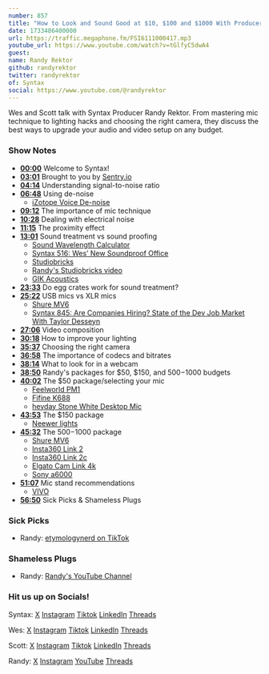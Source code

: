 ```yaml
---
number: 857
title: "How to Look and Sound Good at $10, $100 and $1000 With Producer Randy"
date: 1733486400000
url: https://traffic.megaphone.fm/FSI6111000417.mp3
youtube_url: https://www.youtube.com/watch?v=tGlfyC5dwA4
guest: 
name: Randy Rektor
github: randyrektor
twitter: randyrektor
of: Syntax
social: https://www.youtube.com/@randyrektor
---
```


Wes and Scott talk with Syntax Producer Randy Rektor. From mastering mic technique to lighting hacks and choosing the right camera, they discuss the best ways to upgrade your audio and video setup on any budget.

### Show Notes

* **[00:00](#t=00:00)** Welcome to Syntax!
* **[03:01](#t=03:01)** Brought to you by [Sentry.io](https://sentry.io)
* **[04:14](#t=04:14)** Understanding signal-to-noise ratio
* **[06:48](#t=06:48)** Using de-noise
  * [iZotope Voice De-noise](https://www.izotope.com/en/products/rx/features/voice-de-noise.html)
* **[09:12](#t=09:12)** The importance of mic technique 
* **[10:28](#t=10:28)** Dealing with electrical noise
* **[11:15](#t=11:15)** The proximity effect
* **[13:01](#t=13:01)** Sound treatment vs sound proofing
  * [Sound Wavelength Calculator](https://www.omnicalculator.com/physics/sound-wavelength)
  * [Syntax 516: Wes’ New Soundproof Office](https://syntax.fm/show/516/wes-new-soundproof-office)
  * [Studiobricks](https://studiobricks.com)
  * [Randy's Studiobricks video](https://www.youtube.com/watch?v=xHTeXmpjFW4)
  * [GIK Acoustics](https://www.gikacoustics.com/)
* **[23:33](#t=23:33)** Do egg crates work for sound treatment?
* **[25:22](#t=25:22)** USB mics vs XLR mics
  * [Shure MV6](https://www.shure.com/en-US/products/microphones/mv6)
  * [Syntax 845: Are Companies Hiring? State of the Dev Job Market With Taylor Desseyn](https://syntax.fm/show/845/are-companies-hiring-state-of-the-dev-job-market-with-taylor-desseyn)
* **[27:06](#t=27:06)** Video composition
* **[30:18](#t=30:18)** How to improve your lighting
* **[35:37](#t=35:37)** Choosing the right camera
* **[36:58](#t=36:58)** The importance of codecs and bitrates
* **[38:14](#t=38:14)** What to look for in a webcam
* **[38:50](#t=38:50)** Randy's packages for $50, $150, and $500-$1000 budgets
* **[40:02](#t=40:02)** The $50 package/selecting your mic
  * [Feelworld PM1](https://www.amazon.com/gp/aw/d/B0CNVRT9BD)
  * [Fifine K688](https://www.amazon.com/gp/aw/d/B0B8SNVK5K)
  * [heyday Stone White Desktop Mic](https://www.target.com/p/desktop-microphone-heyday-8482-stone-white/-/A-81505897)
* **[43:53](#t=43:53)** The $150 package
  * [Neewer lights](https://www.amazon.com/stores/page/29362031-33B6-40AC-BC40-7017597AB1E3)
* **[45:32](#t=45:32)** The $500-$1000 package
  * [Shure MV6](https://www.shure.com/en-US/products/microphones/mv6)
  * [Insta360 Link 2](https://www.amazon.com/Insta360-Link-Tracking-Noise-Canceling-Streaming/dp/B0DDTH3HX8)
  * [Insta360 Link 2c](https://www.amazon.com/Insta360-Link-2C-Noise-Canceling-Streaming/dp/B0DDTGY8FG)
  * [Elgato Cam Link 4k](https://www.amazon.com/Elgato-Cam-Link-Broadcast-Camcorder/dp/B07K3FN5MR)
  * [Sony a6000](https://amzn.to/3O3KOjJ)
* **[51:07](#t=51:07)** Mic stand recommendations
  * [VIVO](https://amzn.to/3Z2t1jd)
* **[56:50](#t=56:50)** Sick Picks & Shameless Plugs

### Sick Picks

- Randy: [etymologynerd on TikTok](https://www.tiktok.com/@etymologynerd/video/7361455644374732078?is_from_webapp=1&sender_device=pc&web_id=7433832206571292166)

### Shameless Plugs

- Randy: [Randy's YouTube Channel](https://www.youtube.com/@randyrektor)

### Hit us up on Socials!

Syntax: [X](https://twitter.com/syntaxfm) [Instagram](https://www.instagram.com/syntax_fm/) [Tiktok](https://www.tiktok.com/@syntaxfm) [LinkedIn](https://www.linkedin.com/company/96077407/admin/feed/posts/) [Threads](https://www.threads.net/@syntax_fm)

Wes: [X](https://twitter.com/wesbos) [Instagram](https://www.instagram.com/wesbos/) [Tiktok](https://www.tiktok.com/@wesbos) [LinkedIn](https://www.linkedin.com/in/wesbos/) [Threads](https://www.threads.net/@wesbos)

Scott: [X](https://twitter.com/stolinski) [Instagram](https://www.instagram.com/stolinski/) [Tiktok](https://www.tiktok.com/@stolinski) [LinkedIn](https://www.linkedin.com/in/stolinski/) [Threads](https://www.threads.net/@stolinski)

Randy: [X](https://twitter.com/randyrektor) [Instagram](https://www.instagram.com/randyrektor/) [YouTube](https://www.youtube.com/@randyrektor) [Threads](https://www.threads.net/@randyrektor)